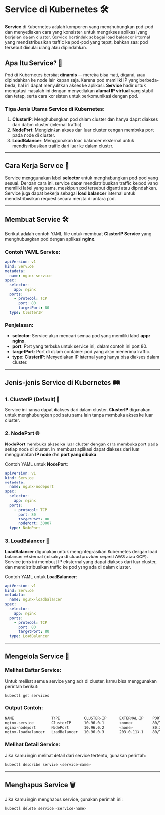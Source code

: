 
# Service di Kubernetes 🛠️

**Service** di Kubernetes adalah komponen yang menghubungkan pod-pod dan menyediakan cara yang konsisten untuk mengakses aplikasi yang berjalan dalam cluster. Service bertindak sebagai load balancer internal yang mendistribusikan traffic ke pod-pod yang tepat, bahkan saat pod tersebut dimulai ulang atau dipindahkan.

## Apa Itu Service? 🤔

Pod di Kubernetes bersifat **dinamis** — mereka bisa mati, diganti, atau dipindahkan ke node lain kapan saja. Karena pod memiliki IP yang berbeda-beda, hal ini dapat menyulitkan akses ke aplikasi. **Service** hadir untuk mengatasi masalah ini dengan menyediakan **alamat IP virtual** yang stabil dan tetap, serta cara konsisten untuk berkomunikasi dengan pod.

### Tiga Jenis Utama Service di Kubernetes:
1. **ClusterIP**: Menghubungkan pod dalam cluster dan hanya dapat diakses dari dalam cluster (internal traffic).
2. **NodePort**: Mengizinkan akses dari luar cluster dengan membuka port pada node di cluster.
3. **LoadBalancer**: Menggunakan load balancer eksternal untuk mendistribusikan traffic dari luar ke dalam cluster.

---

## Cara Kerja Service 🔄

Service menggunakan label **selector** untuk menghubungkan pod-pod yang sesuai. Dengan cara ini, service dapat mendistribusikan traffic ke pod yang memiliki label yang sama, meskipun pod tersebut diganti atau dipindahkan. Service juga dapat bekerja sebagai **load balancer** internal untuk mendistribusikan request secara merata di antara pod.

---

## Membuat Service 🛠️

Berikut adalah contoh YAML file untuk membuat **ClusterIP Service** yang menghubungkan pod dengan aplikasi **nginx**.

### Contoh YAML Service:
```yaml
apiVersion: v1
kind: Service
metadata:
  name: nginx-service
spec:
  selector:
    app: nginx
  ports:
    - protocol: TCP
      port: 80
      targetPort: 80
  type: ClusterIP
```

### Penjelasan:
- **selector**: Service akan mencari semua pod yang memiliki label **app: nginx**.
- **port**: Port yang terbuka untuk service ini, dalam contoh ini port 80.
- **targetPort**: Port di dalam container pod yang akan menerima traffic.
- **type: ClusterIP**: Menyediakan IP internal yang hanya bisa diakses dalam cluster.

---

## Jenis-jenis Service di Kubernetes 🛤️

### 1. ClusterIP (Default) 📡
Service ini hanya dapat diakses dari dalam cluster. **ClusterIP** digunakan untuk menghubungkan pod satu sama lain tanpa membuka akses ke luar cluster.

### 2. NodePort 🌐
**NodePort** membuka akses ke luar cluster dengan cara membuka port pada setiap node di cluster. Ini membuat aplikasi dapat diakses dari luar menggunakan **IP node** dan **port yang dibuka**.

Contoh YAML untuk **NodePort**:
```yaml
apiVersion: v1
kind: Service
metadata:
  name: nginx-nodeport
spec:
  selector:
    app: nginx
  ports:
    - protocol: TCP
      port: 80
      targetPort: 80
      nodePort: 30007
  type: NodePort
```

### 3. LoadBalancer 📶
**LoadBalancer** digunakan untuk mengintegrasikan Kubernetes dengan load balancer eksternal (misalnya di cloud provider seperti AWS atau GCP). Service jenis ini membuat IP eksternal yang dapat diakses dari luar cluster, dan mendistribusikan traffic ke pod yang ada di dalam cluster.

Contoh YAML untuk **LoadBalancer**:
```yaml
apiVersion: v1
kind: Service
metadata:
  name: nginx-loadbalancer
spec:
  selector:
    app: nginx
  ports:
    - protocol: TCP
      port: 80
      targetPort: 80
  type: LoadBalancer
```

---

## Mengelola Service 🧰

### Melihat Daftar Service:
Untuk melihat semua service yang ada di cluster, kamu bisa menggunakan perintah berikut:

```bash
kubectl get services
```

### Output Contoh:
```bash
NAME                 TYPE           CLUSTER-IP      EXTERNAL-IP    PORT(S)        AGE
nginx-service        ClusterIP      10.96.0.1       <none>         80/TCP         5h
nginx-nodeport       NodePort       10.96.0.2       <none>         80:30007/TCP   2h
nginx-loadbalancer   LoadBalancer   10.96.0.3       203.0.113.1    80/TCP         1h
```

### Melihat Detail Service:
Jika kamu ingin melihat detail dari service tertentu, gunakan perintah:

```bash
kubectl describe service <service-name>
```

---

## Menghapus Service 🗑️
Jika kamu ingin menghapus service, gunakan perintah ini:

```bash
kubectl delete service <service-name>
```

